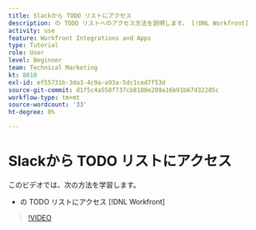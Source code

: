 ```yaml
---
title: Slackから TODO リストにアクセス
description: の TODO リストへのアクセス方法を説明します。 [!DNL Workfront]
activity: use
feature: Workfront Integrations and Apps
type: Tutorial
role: User
level: Beginner
team: Technical Marketing
kt: 8818
exl-id: ef55731b-3da3-4c9a-a93a-5dc1ced7f53d
source-git-commit: d1f5c4a558f737cb8188e209a16b91b67d32285c
workflow-type: tm+mt
source-wordcount: '33'
ht-degree: 0%

---
```


# Slackから TODO リストにアクセス

このビデオでは、次の方法を学習します。

* の TODO リストにアクセス [!DNL Workfront]

>[!VIDEO](https://video.tv.adobe.com/v/335118/?quality=12)
